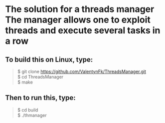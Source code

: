 # The solution for a threads manager</br>The manager allows one to exploit threads and execute several tasks in a row</br>

## To build this on Linux, type:

> $ git clone https://github.com/ValentynFk/ThreadsManager.git</br>
> $ cd ThreadsManager</br>
> \$ make</br>

## Then to run this, type:

> $ cd build</br>
> $ ./thmanager</br>
